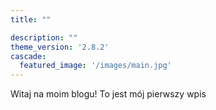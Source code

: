 ```yaml
---
title: ""

description: ""
theme_version: '2.8.2'
cascade:
  featured_image: '/images/main.jpg'
---
```

Witaj na moim blogu!
To jest mój pierwszy wpis
